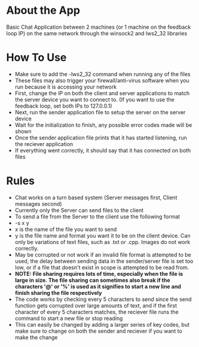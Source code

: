 # About the App
Basic Chat Application between 2 machines (or 1 machine on the feedback loop IP) on the same network through the winsock2 and lws2_32 libraries

# **How To Use**
- Make sure to add the -lws2_32 command when running any of the files
- These files may also trigger your firewall/anti-virus software when you run because it is accessing your network
- First, change the IP on both the client and server applications to match the server device you want to connect to. (If you want to use the feedback loop, set both IPs to 127.0.0.1)
- Next, run the sender application file to setup the server on the server device
- Wait for the initialization to finish, any possible error codes made will be shown
- Once the sender application file prints that it has started listening, run the reciever application
- If everything went correctly, it should say that it has connected on both files

# **Rules**
- Chat works on a turn based system (Server messages first, Client messages second)
- Currently only the Server can send files to the client
- To send a file from the Server to the client use the following format
- -s x y
- x is the name of the file you want to send
- y is the file name and format you want it to be on the client device. Can only be variations of text files, such as .txt or .cpp. Images do not work correctly.
- May be corrupted or not work if an invalid file format is attempted to be used, the delay between sending data in the sender/server file is set too low, or if a file that doesn't exist in scope is attempted to be read from.
- **NOTE: File sharing requires lots of time, especially when the file is large in size. The file sharing can sometimes also break if the characters '@' or '%' is used as it signifies to start a new line and finish sharing the file respectively**
- The code works by checking every 5 characters to send since the send function gets corrupted over large amounts of text, and if the first character of every 5 characters matches, the reciever file runs the command to start a new file or stop reading
- This can easily be changed by adding a larger series of key codes, but make sure to change on both the sender and reciever if you want to make the change
